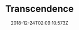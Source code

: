 ---
title: Transcendence
artist: Devin Townsend Project
date: 2018-12-24T02:09:10.573Z
cover: /img/81zldubpmpl._sl1500.jpg
styles:
  - Progressive Metal
  - Heavy Metal
links:
  spotify: https://play.spotify.com/album/3C3x7g8DmzmnXd6Busxugp
  youtube: https://music.youtube.com/watch?v=44TzcehU0V8
  applemusic: https://itunes.apple.com/us/album/transcendence-deluxe-edition/1138087195?uo=4
  soundcloud: ""
  bandcamp: ""
  googleplay: https://play.google.com/music/m/Bdutezy36fgphohfcgkrtzuhiji?signup_if_needed=1
  deezer: https://www.deezer.com/album/13994398
---